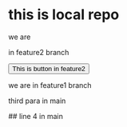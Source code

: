 # this is local repo

<p>we are</p>
<p>in feature2 branch</p>
<button>This is button in feature2</button>

<p>we are in feature1 branch</p>
<p>third para in main</p>
## line 4 in main

